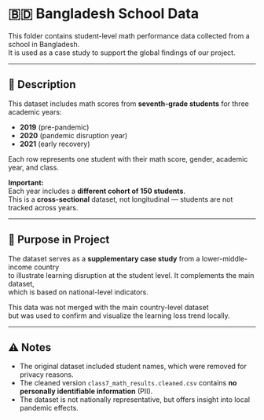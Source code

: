 # 🇧🇩 Bangladesh School Data

This folder contains student-level math performance data collected
 from a school in Bangladesh.  
It is used as a case study to support the global findings of our project.

---

## 🧾 Description

This dataset includes math scores from **seventh-grade students**
 for three academic years:

- **2019** (pre-pandemic)
- **2020** (pandemic disruption year)
- **2021** (early recovery)

Each row represents one student with their math score, gender,
 academic year, and class.

**Important:**  
Each year includes a **different cohort of 150 students**.  
This is a **cross-sectional** dataset, not longitudinal
 — students are not tracked across years.

---

## 🎯 Purpose in Project

The dataset serves as a **supplementary case study** from
 a lower-middle-income country  
to illustrate learning disruption at the student level.
 It complements the main dataset,  
which is based on national-level indicators.

This data was not merged with the main country-level dataset  
but was used to confirm and visualize the learning loss trend locally.

---

## ⚠️ Notes

- The original dataset included student names, which were removed for privacy reasons.
- The cleaned version `class7_math_results.cleaned.csv` contains
   **no personally identifiable information** (PII).
- The dataset is not nationally representative, but offers
   insight into local pandemic effects.
